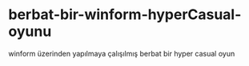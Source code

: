 # berbat-bir-winform-hyperCasual-oyunu
winform üzerinden yapılmaya çalışılmış berbat bir hyper casual oyun
